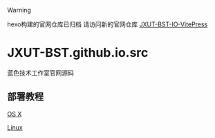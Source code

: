 > [!WARNING]  
> hexo构建的官网仓库已归档 请访问新的官网仓库 [JXUT-BST-IO-VitePress](https://github.com/JXUT-BST/JXUT-BST.github.io)

# JXUT-BST.github.io.src
蓝色技术工作室官网源码

## 部署教程
[OS X](guide_osx.md)

[Linux](guide_linux.md)
